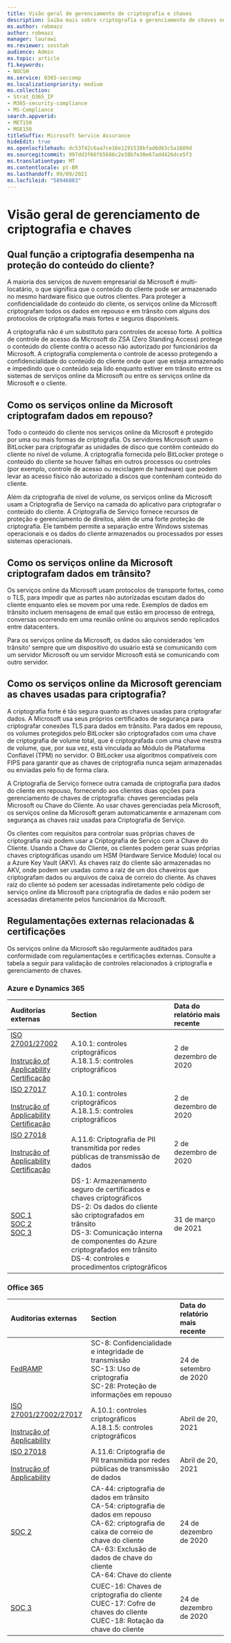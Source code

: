 ```yaml
---
title: Visão geral de gerenciamento de criptografia e chaves
description: Saiba mais sobre criptografia e gerenciamento de chaves no Microsoft 365
ms.author: robmazz
author: robmazz
manager: laurawi
ms.reviewer: sosstah
audience: Admin
ms.topic: article
f1.keywords:
- NOCSH
ms.service: O365-seccomp
ms.localizationpriority: medium
ms.collection:
- Strat_O365_IP
- M365-security-compliance
- MS-Compliance
search.appverid:
- MET150
- MOE150
titleSuffix: Microsoft Service Assurance
hideEdit: true
ms.openlocfilehash: dc53f42c6aa7ce16e1291538bfad6d63c5a1689d
ms.sourcegitcommit: 997dd3f66f65686c2e38b7e30e67add426dce5f3
ms.translationtype: MT
ms.contentlocale: pt-BR
ms.lasthandoff: 09/09/2021
ms.locfileid: "58946883"
---
```

# <a name="encryption-and-key-management-overview"></a>Visão geral de gerenciamento de criptografia e chaves

## <a name="what-role-does-encryption-play-in-protecting-customer-content"></a>Qual função a criptografia desempenha na proteção do conteúdo do cliente?

A maioria dos serviços de nuvem empresarial da Microsoft é multi-locatário, o que significa que o conteúdo do cliente pode ser armazenado no mesmo hardware físico que outros clientes. Para proteger a confidencialidade do conteúdo do cliente, os serviços online da Microsoft criptografam todos os dados em repouso e em trânsito com alguns dos protocolos de criptografia mais fortes e seguros disponíveis.

A criptografia não é um substituto para controles de acesso forte. A política de controle de acesso da Microsoft do ZSA (Zero Standing Access) protege o conteúdo do cliente contra o acesso não autorizado por funcionários da Microsoft. A criptografia complementa o controle de acesso protegendo a confidencialidade do conteúdo do cliente onde quer que esteja armazenado e impedindo que o conteúdo seja lido enquanto estiver em trânsito entre os sistemas de serviços online da Microsoft ou entre os serviços online da Microsoft e o cliente.

## <a name="how-do-microsoft-online-services-encrypt-data-at-rest"></a>Como os serviços online da Microsoft criptografam dados em repouso?

Todo o conteúdo do cliente nos serviços online da Microsoft é protegido por uma ou mais formas de criptografia. Os servidores Microsoft usam o BitLocker para criptografar as unidades de disco que contêm conteúdo do cliente no nível de volume. A criptografia fornecida pelo BitLocker protege o conteúdo do cliente se houver falhas em outros processos ou controles (por exemplo, controle de acesso ou reciclagem de hardware) que podem levar ao acesso físico não autorizado a discos que contenham conteúdo do cliente.

Além da criptografia de nível de volume, os serviços online da Microsoft usam a Criptografia de Serviço na camada do aplicativo para criptografar o conteúdo do cliente. A Criptografia de Serviço fornece recursos de proteção e gerenciamento de direitos, além de uma forte proteção de criptografia. Ele também permite a separação entre Windows sistemas operacionais e os dados do cliente armazenados ou processados por esses sistemas operacionais.

## <a name="how-do-microsoft-online-services-encrypt-data-in-transit"></a>Como os serviços online da Microsoft criptografam dados em trânsito?

Os serviços online da Microsoft usam protocolos de transporte fortes, como o TLS, para impedir que as partes não autorizadas escutam dados do cliente enquanto eles se movem por uma rede. Exemplos de dados em trânsito incluem mensagens de email que estão em processo de entrega, conversas ocorrendo em uma reunião online ou arquivos sendo replicados entre datacenters.

Para os serviços online da Microsoft, os dados são considerados 'em trânsito' sempre que um dispositivo do usuário está se comunicando com um servidor Microsoft ou um servidor Microsoft está se comunicando com outro servidor.

## <a name="how-do-microsoft-online-services-manage-the-keys-used-for-encryption"></a>Como os serviços online da Microsoft gerenciam as chaves usadas para criptografia?

A criptografia forte é tão segura quanto as chaves usadas para criptografar dados. A Microsoft usa seus próprios certificados de segurança para criptografar conexões TLS para dados em trânsito. Para dados em repouso, os volumes protegidos pelo BitLocker são criptografados com uma chave de criptografia de volume total, que é criptografada com uma chave mestra de volume, que, por sua vez, está vinculada ao Módulo de Plataforma Confiável (TPM) no servidor. O BitLocker usa algoritmos compatíveis com FIPS para garantir que as chaves de criptografia nunca sejam armazenadas ou enviadas pelo fio de forma clara.

A Criptografia de Serviço fornece outra camada de criptografia para dados do cliente em repouso, fornecendo aos clientes duas opções para gerenciamento de chaves de criptografia: chaves gerenciadas pela Microsoft ou Chave do Cliente. Ao usar chaves gerenciadas pela Microsoft, os serviços online da Microsoft geram automaticamente e armazenam com segurança as chaves raiz usadas para Criptografia de Serviço.

Os clientes com requisitos para controlar suas próprias chaves de criptografia raiz podem usar a Criptografia de Serviço com a Chave do Cliente. Usando a Chave do Cliente, os clientes podem gerar suas próprias chaves criptográficas usando um HSM (Hardware Service Module) local ou a Azure Key Vault (AKV). As chaves raiz do cliente são armazenadas no AKV, onde podem ser usadas como a raiz de um dos chaveiros que criptografam dados ou arquivos de caixa de correio do cliente. As chaves raiz do cliente só podem ser acessadas indiretamente pelo código de serviço online da Microsoft para criptografia de dados e não podem ser acessadas diretamente pelos funcionários da Microsoft.

## <a name="related-external-regulations--certifications"></a>Regulamentações externas relacionadas & certificações

Os serviços online da Microsoft são regularmente auditados para conformidade com regulamentações e certificações externas. Consulte a tabela a seguir para validação de controles relacionados à criptografia e gerenciamento de chaves.

### <a name="azure-and-dynamics-365"></a>Azure e Dynamics 365

| **Auditorias externas** | **Section** | **Data do relatório mais recente** |
|:--------------------|:------------|:-----------------------|
| [ISO 27001/27002](https://servicetrust.microsoft.com/ViewPage/MSComplianceGuideV3?command=Download&downloadType=Document&downloadId=e9116047-f327-430c-a83f-166b7e561ad6&tab=7027ead0-3d6b-11e9-b9e1-290b1eb4cdeb&docTab=7027ead0-3d6b-11e9-b9e1-290b1eb4cdeb_ISO_Reports) <br><br> [Instrução of Applicability](https://servicetrust.microsoft.com/ViewPage/MSComplianceGuideV3?command=Download&downloadType=Document&downloadId=00af6c3e-7f3e-4e0d-8b0e-79f45ef2cef1&tab=7027ead0-3d6b-11e9-b9e1-290b1eb4cdeb&docTab=7027ead0-3d6b-11e9-b9e1-290b1eb4cdeb_ISO_Reports) <br> [Certificação](https://servicetrust.microsoft.com/ViewPage/MSComplianceGuideV3?command=Download&downloadType=Document&downloadId=d7af5304-3a31-40e6-9abb-e26352305d41&tab=7027ead0-3d6b-11e9-b9e1-290b1eb4cdeb&docTab=7027ead0-3d6b-11e9-b9e1-290b1eb4cdeb_ISO_Reports) | A.10.1: controles criptográficos <br> A.18.1.5: controles criptográficos | 2 de dezembro de 2020 |
| [ISO 27017](https://servicetrust.microsoft.com/ViewPage/MSComplianceGuideV3?command=Download&downloadType=Document&downloadId=e9116047-f327-430c-a83f-166b7e561ad6&tab=7027ead0-3d6b-11e9-b9e1-290b1eb4cdeb&docTab=7027ead0-3d6b-11e9-b9e1-290b1eb4cdeb_ISO_Reports) <br><br> [Instrução of Applicability](https://servicetrust.microsoft.com/ViewPage/MSComplianceGuideV3?command=Download&downloadType=Document&downloadId=a3bca0ac-867d-4204-b66b-13665f5f1e8d&tab=7027ead0-3d6b-11e9-b9e1-290b1eb4cdeb&docTab=7027ead0-3d6b-11e9-b9e1-290b1eb4cdeb_ISO_Reports) <br> [Certificação](https://servicetrust.microsoft.com/ViewPage/MSComplianceGuideV3?command=Download&downloadType=Document&downloadId=25718a8a-f34d-41e1-a95a-c49246508787&tab=7027ead0-3d6b-11e9-b9e1-290b1eb4cdeb&docTab=7027ead0-3d6b-11e9-b9e1-290b1eb4cdeb_ISO_Reports) | A.10.1: controles criptográficos <br> A.18.1.5: controles criptográficos | 2 de dezembro de 2020 |
| [ISO 27018](https://servicetrust.microsoft.com/ViewPage/MSComplianceGuideV3?command=Download&downloadType=Document&downloadId=e9116047-f327-430c-a83f-166b7e561ad6&tab=7027ead0-3d6b-11e9-b9e1-290b1eb4cdeb&docTab=7027ead0-3d6b-11e9-b9e1-290b1eb4cdeb_ISO_Reports) <br><br> [Instrução of Applicability](https://servicetrust.microsoft.com/ViewPage/MSComplianceGuideV3?command=Download&downloadType=Document&downloadId=00af6c3e-7f3e-4e0d-8b0e-79f45ef2cef1&tab=7027ead0-3d6b-11e9-b9e1-290b1eb4cdeb&docTab=7027ead0-3d6b-11e9-b9e1-290b1eb4cdeb_ISO_Reports) <br> [Certificação](https://servicetrust.microsoft.com/ViewPage/MSComplianceGuideV3?command=Download&downloadType=Document&downloadId=56904fc3-0942-4ff5-9eef-7cabc751a25c&tab=7027ead0-3d6b-11e9-b9e1-290b1eb4cdeb&docTab=7027ead0-3d6b-11e9-b9e1-290b1eb4cdeb_ISO_Reports) | A.11.6: Criptografia de PII transmitida por redes públicas de transmissão de dados | 2 de dezembro de 2020 |
| [SOC 1](https://servicetrust.microsoft.com/ViewPage/MSComplianceGuideV3?command=Download&downloadType=Document&downloadId=b8721ebd-af20-42fe-b22f-8332b0a19517&tab=7027ead0-3d6b-11e9-b9e1-290b1eb4cdeb&docTab=7027ead0-3d6b-11e9-b9e1-290b1eb4cdeb_SOC_%2F_SSAE_16_Reports) <br> [SOC 2](https://servicetrust.microsoft.com/ViewPage/MSComplianceGuideV3?command=Download&downloadType=Document&downloadId=234a0f57-83c1-4afc-a586-a0e7a59592f7&tab=7027ead0-3d6b-11e9-b9e1-290b1eb4cdeb&docTab=7027ead0-3d6b-11e9-b9e1-290b1eb4cdeb_SOC_%2F_SSAE_16_Reports) <br> [SOC 3](https://servicetrust.microsoft.com/ViewPage/MSComplianceGuideV3?command=Download&downloadType=Document&downloadId=75c8cbf6-e456-473c-a05e-34fea888ec2a&tab=7027ead0-3d6b-11e9-b9e1-290b1eb4cdeb&docTab=7027ead0-3d6b-11e9-b9e1-290b1eb4cdeb_SOC_%2F_SSAE_16_Reports) | DS-1: Armazenamento seguro de certificados e chaves criptográficos <br> DS-2: Os dados do cliente são criptografados em trânsito <br> DS-3: Comunicação interna de componentes do Azure criptografados em trânsito <br> DS-4: controles e procedimentos criptográficos | 31 de março de 2021 |

### <a name="office-365"></a>Office 365

| **Auditorias externas** | **Section** | **Data do relatório mais recente** |
|:--------------------|:------------|:-----------------------|
| [FedRAMP](https://compliance.microsoft.com/compliancemanager) | SC-8: Confidencialidade e integridade de transmissão <br> SC-13: Uso de criptografia <br> SC-28: Proteção de informações em repouso <br>  | 24 de setembro de 2020 |
| [ISO 27001/27002/27017](https://servicetrust.microsoft.com/ViewPage/MSComplianceGuideV3?command=Download&downloadType=Document&downloadId=8d625374-4f2d-49f8-9d37-a4281ba98222&tab=7027ead0-3d6b-11e9-b9e1-290b1eb4cdeb&docTab=7027ead0-3d6b-11e9-b9e1-290b1eb4cdeb_ISO_Reports) <br><br> [Instrução of Applicability](https://servicetrust.microsoft.com/ViewPage/MSComplianceGuideV3?command=Download&downloadType=Document&downloadId=c0df4ce8-c77e-4183-84eb-c8688470d8b1&tab=7027ead0-3d6b-11e9-b9e1-290b1eb4cdeb&docTab=7027ead0-3d6b-11e9-b9e1-290b1eb4cdeb_ISO_Reports) | A.10.1: controles criptográficos <br> A.18.1.5: controles criptográficos | Abril de 20, 2021 |
| [ISO 27018](https://servicetrust.microsoft.com/ViewPage/MSComplianceGuideV3?command=Download&downloadType=Document&downloadId=8d625374-4f2d-49f8-9d37-a4281ba98222&tab=7027ead0-3d6b-11e9-b9e1-290b1eb4cdeb&docTab=7027ead0-3d6b-11e9-b9e1-290b1eb4cdeb_ISO_Reports) <br><br> [Instrução of Applicability](https://servicetrust.microsoft.com/ViewPage/MSComplianceGuideV3?command=Download&downloadType=Document&downloadId=c0df4ce8-c77e-4183-84eb-c8688470d8b1&tab=7027ead0-3d6b-11e9-b9e1-290b1eb4cdeb&docTab=7027ead0-3d6b-11e9-b9e1-290b1eb4cdeb_ISO_Reports) | A.11.6: Criptografia de PII transmitida por redes públicas de transmissão de dados | Abril de 20, 2021 |
| [SOC 2](https://servicetrust.microsoft.com/ViewPage/MSComplianceGuideV3?command=Download&downloadType=Document&downloadId=a73c1738-7892-42b7-acd3-87b6371c53f6&tab=7027ead0-3d6b-11e9-b9e1-290b1eb4cdeb&docTab=7027ead0-3d6b-11e9-b9e1-290b1eb4cdeb_SOC_%2F_SSAE_16_Reports) | CA-44: criptografia de dados em trânsito <br> CA-54: criptografia de dados em repouso <br> CA-62: criptografia de caixa de correio de chave do cliente <br> CA-63: Exclusão de dados de chave do cliente <br> CA-64: Chave do cliente | 24 de dezembro de 2020 |
| [SOC 3](https://servicetrust.microsoft.com/ViewPage/MSComplianceGuideV3?command=Download&downloadType=Document&downloadId=274054e5-4968-48d2-bf94-9a8eda5d7a93&tab=7027ead0-3d6b-11e9-b9e1-290b1eb4cdeb&docTab=7027ead0-3d6b-11e9-b9e1-290b1eb4cdeb_SOC_%2F_SSAE_16_Reports) | CUEC-16: Chaves de criptografia do cliente <br> CUEC-17: Cofre de chaves do cliente <br>  CUEC-18: Rotação da chave do cliente| 24 de dezembro de 2020 |
